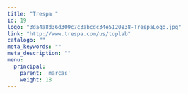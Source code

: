 ```yaml
---
title: "Trespa "
id: 19
logo: "3da4a8d36d309c7c3abcdc34e5120838-TrespaLogo.jpg"
link: "http://www.trespa.com/us/toplab"
catalogo: ""
meta_keywords: ""
meta_description: ""
menu:
  principal:
    parent: 'marcas'
    weight: 18
---
```

